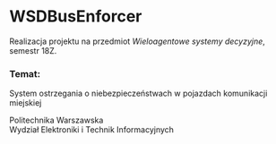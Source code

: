 # WSDBusEnforcer
Realizacja projektu na przedmiot *Wieloagentowe systemy decyzyjne*, semestr 18Z.

### Temat:
System ostrzegania o niebezpieczeństwach w pojazdach komunikacji miejskiej

Politechnika Warszawska  
Wydział Elektroniki i Technik Informacyjnych
